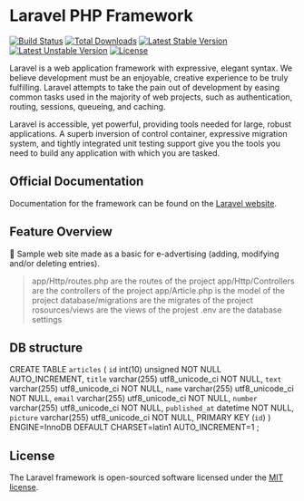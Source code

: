 # Laravel PHP Framework

[![Build Status](https://travis-ci.org/laravel/framework.svg)](https://travis-ci.org/laravel/framework)
[![Total Downloads](https://poser.pugx.org/laravel/framework/d/total.svg)](https://packagist.org/packages/laravel/framework)
[![Latest Stable Version](https://poser.pugx.org/laravel/framework/v/stable.svg)](https://packagist.org/packages/laravel/framework)
[![Latest Unstable Version](https://poser.pugx.org/laravel/framework/v/unstable.svg)](https://packagist.org/packages/laravel/framework)
[![License](https://poser.pugx.org/laravel/framework/license.svg)](https://packagist.org/packages/laravel/framework)

Laravel is a web application framework with expressive, elegant syntax. We believe development must be an enjoyable, creative experience to be truly fulfilling. Laravel attempts to take the pain out of development by easing common tasks used in the majority of web projects, such as authentication, routing, sessions, queueing, and caching.

Laravel is accessible, yet powerful, providing tools needed for large, robust applications. A superb inversion of control container, expressive migration system, and tightly integrated unit testing support give you the tools you need to build any application with which you are tasked.

## Official Documentation

Documentation for the framework can be found on the [Laravel website](http://laravel.com/docs).

## Feature Overview

	Sample web site made as a basic for e-advertising (adding, modifying and/or deleting entries).

>app/Http/routes.php are the routes of the project
>app/Http/Controllers are the controllers of the project
>app/Article.php is the model of the project
>database/migrations are the migrates of the project
>rosources/views are the views of the projest
>.env are the database settings

## DB structure

CREATE TABLE `articles` (
  `id` int(10) unsigned NOT NULL  AUTO_INCREMENT,
  `title` varchar(255)	utf8_unicode_ci	 NOT NULL,
  `text` varchar(255)	utf8_unicode_ci	 NOT NULL,
  `name` varchar(255)	utf8_unicode_ci	 NOT NULL,
  `email` varchar(255)	utf8_unicode_ci	 NOT NULL,
  `number` varchar(255)	utf8_unicode_ci	 NOT NULL,
  `published_at` datetime	 NOT NULL,
  `picture` varchar(255)	utf8_unicode_ci	 NOT NULL,
  PRIMARY KEY (`id`)
) ENGINE=InnoDB  DEFAULT CHARSET=latin1 AUTO_INCREMENT=1 ;

## License

The Laravel framework is open-sourced software licensed under the [MIT license](http://opensource.org/licenses/MIT).
